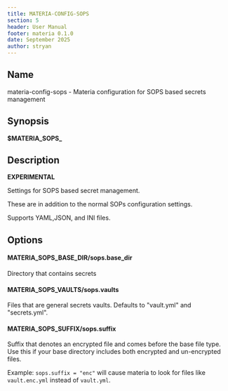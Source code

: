 ```yaml
---
title: MATERIA-CONFIG-SOPS
section: 5
header: User Manual
footer: materia 0.1.0
date: September 2025
author: stryan
---
```


## Name
materia-config-sops - Materia configuration for SOPS based secrets management

## Synopsis

**$MATERIA_SOPS_<option-name>**

## Description

**EXPERIMENTAL**

Settings for SOPS based secret management.

These are in addition to the normal SOPs configuration settings.

Supports YAML,JSON, and INI files.

## Options

#### **MATERIA_SOPS_BASE_DIR**/**sops.base_dir**

Directory that contains secrets

#### **MATERIA_SOPS_VAULTS**/**sops.vaults**

Files that are general secrets vaults. Defaults to "vault.yml" and "secrets.yml".

#### **MATERIA_SOPS_SUFFIX**/**sops.suffix**

Suffix that denotes an encrypted file and comes before the base file type. Use this if your base directory includes both encrypted and un-encrypted files.

Example: `sops.suffix = "enc"` will cause materia to look for files like `vault.enc.yml` instead of `vault.yml`.
